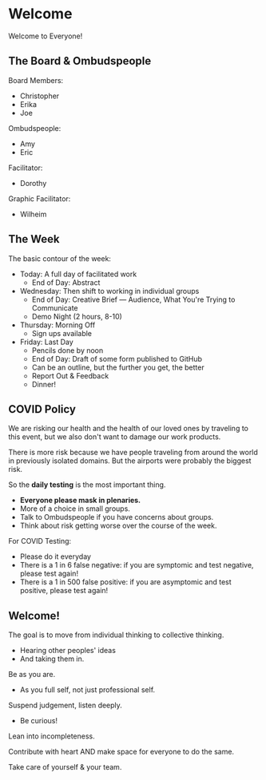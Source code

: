 # Welcome

Welcome to Everyone!

## The Board & Ombudspeople

Board Members:
* Christopher
* Erika
* Joe

Ombudspeople:
* Amy
* Eric

Facilitator:
* Dorothy

Graphic Facilitator:
* Wilheim

## The Week

The basic contour of the week:
* Today: A full day of facilitated work
   * End of Day: Abstract
* Wednesday: Then shift to working in individual groups
   * End of Day: Creative Brief — Audience, What You're Trying to Communicate
   * Demo Night (2 hours, 8-10)
* Thursday: Morning Off
   * Sign ups available
* Friday: Last Day
   * Pencils done by noon
   * End of Day: Draft of some form published to GitHub
   * Can be an outline, but the further you get, the better
   * Report Out & Feedback
   * Dinner!

## COVID Policy

We are risking our health and the health of our loved ones by traveling to this event, but we also don't want to damage our work products.

There is more risk because we have people traveling from around the world in previously isolated domains. But the airports were probably the biggest risk.

So the **daily testing** is the most important thing.

* **Everyone please mask in plenaries.**
* More of a choice in small groups.
* Talk to Ombudspeople if you have concerns about groups.
* Think about risk getting worse over the course of the week.

For COVID Testing:
* Please do it everyday
* There is a 1 in 6 false negative: if you are symptomic and test negative, please test again!
* There is a 1 in 500 false positive: if you are asymptomic and test positive, please test again!

## Welcome!

The goal is to move from individual thinking to collective thinking.
* Hearing other peoples' ideas
* And taking them in.

Be as you are.
* As you full self, not just professional self.

Suspend judgement, listen deeply.
* Be curious!

Lean into incompleteness.

Contribute with heart AND make space for everyone to do the same.

Take care of yourself & your team.

